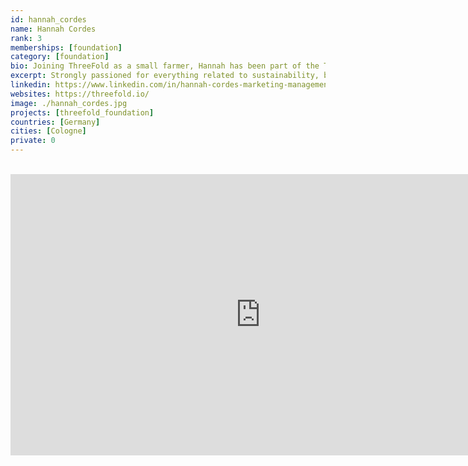 ```yaml
---
id: hannah_cordes
name: Hannah Cordes
rank: 3
memberships: [foundation]
category: [foundation]
bio: Joining ThreeFold as a small farmer, Hannah has been part of the ThreeFold ecosystem for a few years. Recently, she’s joined ThreeFold’s promotion and communications team, where she’s mainly responsible for content creation and public relations. While studying International Management (B.Sc.) and International Business (M.A.) with a focus on Marketing Management in Germany, Canada, and Spain, Hannah has gathered professional experience in public relations, promotion, and event management in industries, such as aviation, lighting solutions, and FMCG. As an open-minded and curious individual, Hannah believes in lifelong learning and deeply appreciates the ThreeFold ecosystem for coming together from diverse backgrounds, bringing in different perspectives, and sharing the same values. She has a strong passion for everything related to sustainability, branding, and technology.
excerpt: Strongly passioned for everything related to sustainability, branding, and technology.
linkedin: https://www.linkedin.com/in/hannah-cordes-marketing-management/
websites: https://threefold.io/
image: ./hannah_cordes.jpg
projects: [threefold_foundation]
countries: [Germany]
cities: [Cologne]
private: 0
---
```


<BR>
<div class="aspect-w-16 aspect-h-9">
<iframe src="https://player.vimeo.com/video/596392374" width="800" height="450" frameborder="0" allow="autoplay; fullscreen" allowfullscreen></iframe>
</div>
<BR>

